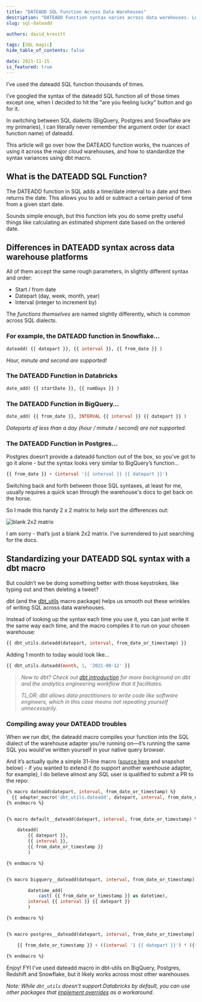 ```yaml
---
title: "DATEADD SQL Function Across Data Warehouses"
description: "DATEADD Function syntax varies across data warehouses. Learn how to standardize your syntax no matter the container."
slug: sql-dateadd

authors: david_krevitt

tags: [SQL magic]
hide_table_of_contents: false

date: 2021-11-15
is_featured: true
---
```


I’ve used the dateadd SQL function thousands of times.

I’ve googled the syntax of the dateadd SQL function all of those times except one, when I decided to hit the "are you feeling lucky" button and go for it.

In switching between SQL dialects (BigQuery, Postgres and Snowflake are my primaries), I can literally never remember the argument order (or exact function name) of dateadd.

This article will go over how the DATEADD function works, the nuances of using it across the major cloud warehouses, and how to standardize the syntax variances using dbt macro.

<!--truncate-->

## What is the DATEADD SQL Function?

The DATEADD function in SQL adds a time/date interval to a date and then returns the date. This allows you to add or subtract a certain period of time from a given start date.

Sounds simple enough, but this function lets you do some pretty useful things like calculating an estimated shipment date based on the ordered date.


## Differences in DATEADD syntax across data warehouse platforms

All of them accept the same rough parameters, in slightly different syntax and order:

* Start / from date
* Datepart (day, week, month, year)
* Interval (integer to increment by)

The *functions themselves* are named slightly differently, which is common across SQL dialects.

### For example, the DATEADD function in Snowflake…

```sql
dateadd( {{ datepart }}, {{ interval }}, {{ from_date }} )
```

*Hour, minute and second are supported!*

### The DATEADD Function in Databricks

```sql
date_add( {{ startDate }}, {{ numDays }} )
```

### The DATEADD Function in BigQuery…

```sql
date_add( {{ from_date }}, INTERVAL {{ interval }} {{ datepart }} )
```

*Dateparts of less than a day (hour / minute / second) are not supported.*

### The DATEADD Function in Postgres...

Postgres doesn’t provide a dateadd function out of the box, so you’ve got to go it alone - but the syntax looks very similar to BigQuery’s function…

```sql
{{ from_date }} + (interval '{{ interval }} {{ datepart }}')
```

Switching back and forth between those SQL syntaxes, at least for me, usually requires a quick scan through the warehouse's docs to get back on the horse.

So I made this handy 2 x 2 matrix to help sort the differences out:

![blank 2x2 matrix](/img/blog/dateadd_matrix.png)

I am sorry - that’s just a blank 2x2 matrix. I've surrendered to just searching for the docs.

## Standardizing your DATEADD SQL syntax with a dbt macro

But couldn’t we be doing something better with those keystrokes, like typing out and then deleting a tweet?

dbt (and the [dbt_utils](https://hub.getdbt.com/dbt-labs/dbt_utils/latest/#dateadd-source-macros-cross_db_utils-dateadd-sql-) macro package) helps us smooth out these wrinkles of writing SQL across <Term id="data-warehouse">data warehouses</Term>.

Instead of looking up the syntax each time you use it, you can just write it the same way each time, and the macro compiles it to run on your chosen warehouse:

```sql
{{ dbt_utils.dateadd(datepart, interval, from_date_or_timestamp) }}
```

Adding 1 month to today would look like...

```sql
{{ dbt_utils.dateadd(month, 1, '2021-08-12' }}
```

> *New to dbt?  Check out [dbt introduction](https://docs.getdbt.com/docs/introduction) for more background on dbt and the analytics engineering workflow that it facilitates.*
>
> *TL;DR: dbt allows data practitioners to write code like software engineers, which in this case means not repeating yourself unnecessarily.*

### Compiling away your DATEADD troubles

When we run dbt, the dateadd macro compiles your function into the SQL dialect of the warehouse adapter you’re running on—it’s running the same SQL you would’ve written yourself in your native query browser.

And it’s actually quite a simple 31-line macro ([source here](https://github.com/dbt-labs/dbt-utils/blob/0.1.20/macros/cross_db_utils/dateadd.sql) and snapshot below) - if you wanted to extend it (to support another warehouse adapter, for example), I do believe almost any SQL user is qualified to submit a PR to the repo:

```sql
{% macro dateadd(datepart, interval, from_date_or_timestamp) %}
  {{ adapter_macro('dbt_utils.dateadd', datepart, interval, from_date_or_timestamp) }}
{% endmacro %}


{% macro default__dateadd(datepart, interval, from_date_or_timestamp) %}

    dateadd(
        {{ datepart }},
        {{ interval }},
        {{ from_date_or_timestamp }}
        )

{% endmacro %}


{% macro bigquery__dateadd(datepart, interval, from_date_or_timestamp) %}

        datetime_add(
            cast( {{ from_date_or_timestamp }} as datetime),
        interval {{ interval }} {{ datepart }}
        )

{% endmacro %}


{% macro postgres__dateadd(datepart, interval, from_date_or_timestamp) %}

    {{ from_date_or_timestamp }} + ((interval '1 {{ datepart }}') * ({{ interval }}))

{% endmacro %}
```

Enjoy! FYI I've used dateadd macro in dbt-utils on BigQuery, Postgres, Redshift and Snowflake, but it likely works across most other warehouses.

*Note: While `dbt_utils` doesn't support Databricks by default, you can use other packages that [implement overrides](/reference/dbt-jinja-functions/dispatch#overriding-package-macros) as a workaround.*
